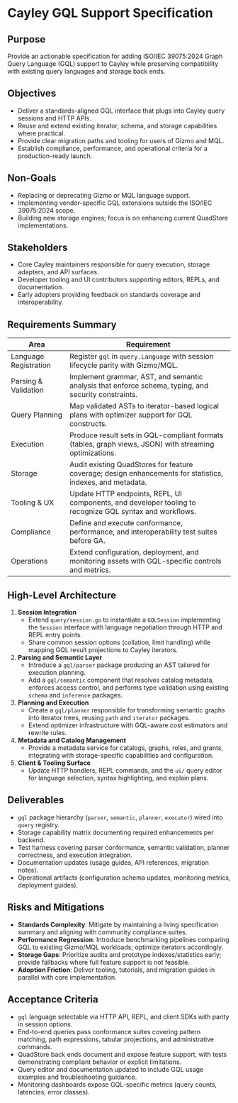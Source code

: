 # Cayley GQL Support Specification

## Purpose
Provide an actionable specification for adding ISO/IEC 39075:2024 Graph Query Language (GQL) support to Cayley while preserving
compatibility with existing query languages and storage back ends.

## Objectives
- Deliver a standards-aligned GQL interface that plugs into Cayley query sessions and HTTP APIs.
- Reuse and extend existing iterator, schema, and storage capabilities where practical.
- Provide clear migration paths and tooling for users of Gizmo and MQL.
- Establish compliance, performance, and operational criteria for a production-ready launch.

## Non-Goals
- Replacing or deprecating Gizmo or MQL language support.
- Implementing vendor-specific GQL extensions outside the ISO/IEC 39075:2024 scope.
- Building new storage engines; focus is on enhancing current QuadStore implementations.

## Stakeholders
- Core Cayley maintainers responsible for query execution, storage adapters, and API surfaces.
- Developer tooling and UI contributors supporting editors, REPLs, and documentation.
- Early adopters providing feedback on standards coverage and interoperability.

## Requirements Summary
| Area | Requirement |
| --- | --- |
| Language Registration | Register `gql` in `query.Language` with session lifecycle parity with Gizmo/MQL. |
| Parsing & Validation | Implement grammar, AST, and semantic analysis that enforce schema, typing, and security constraints. |
| Query Planning | Map validated ASTs to iterator-based logical plans with optimizer support for GQL constructs. |
| Execution | Produce result sets in GQL-compliant formats (tables, graph views, JSON) with streaming optimizations. |
| Storage | Audit existing QuadStores for feature coverage; design enhancements for statistics, indexes, and metadata. |
| Tooling & UX | Update HTTP endpoints, REPL, UI components, and developer tooling to recognize GQL syntax and workflows. |
| Compliance | Define and execute conformance, performance, and interoperability test suites before GA. |
| Operations | Extend configuration, deployment, and monitoring assets with GQL-specific controls and metrics. |

## High-Level Architecture
1. **Session Integration**
   - Extend `query/session.go` to instantiate a `GQLSession` implementing the `Session` interface with language negotiation through HTTP and REPL entry points.
   - Share common session options (collation, limit handling) while mapping GQL result projections to Cayley iterators.
2. **Parsing and Semantic Layer**
   - Introduce a `gql/parser` package producing an AST tailored for execution planning.
   - Add a `gql/semantic` component that resolves catalog metadata, enforces access control, and performs type validation using existing `schema` and `inference` packages.
3. **Planning and Execution**
   - Create a `gql/planner` responsible for transforming semantic graphs into iterator trees, reusing `path` and `iterator` packages.
   - Extend optimizer infrastructure with GQL-aware cost estimators and rewrite rules.
4. **Metadata and Catalog Management**
   - Provide a metadata service for catalogs, graphs, roles, and grants, integrating with storage-specific capabilities and configuration.
5. **Client & Tooling Surface**
   - Update HTTP handlers, REPL commands, and the `ui/` query editor for language selection, syntax highlighting, and explain plans.

## Deliverables
- `gql` package hierarchy (`parser`, `semantic`, `planner`, `executor`) wired into `query` registry.
- Storage capability matrix documenting required enhancements per backend.
- Test harness covering parser conformance, semantic validation, planner correctness, and execution integration.
- Documentation updates (usage guides, API references, migration notes).
- Operational artifacts (configuration schema updates, monitoring metrics, deployment guides).

## Risks and Mitigations
- **Standards Complexity**: Mitigate by maintaining a living specification summary and aligning with community compliance suites.
- **Performance Regression**: Introduce benchmarking pipelines comparing GQL to existing Gizmo/MQL workloads; optimize iterators accordingly.
- **Storage Gaps**: Prioritize audits and prototype indexes/statistics early; provide fallbacks where full feature support is not feasible.
- **Adoption Friction**: Deliver tooling, tutorials, and migration guides in parallel with core implementation.

## Acceptance Criteria
- `gql` language selectable via HTTP API, REPL, and client SDKs with parity in session options.
- End-to-end queries pass conformance suites covering pattern matching, path expressions, tabular projections, and administrative commands.
- QuadStore back ends document and expose feature support, with tests demonstrating compliant behavior or explicit limitations.
- Query editor and documentation updated to include GQL usage examples and troubleshooting guidance.
- Monitoring dashboards expose GQL-specific metrics (query counts, latencies, error classes).

